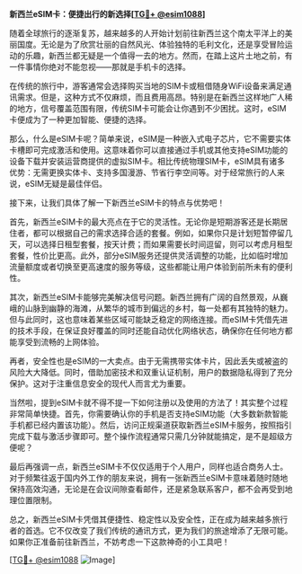 **新西兰eSIM卡：便捷出行的新选择[[TG💪+ @esim1088](https://t.me/s/esim1088)]**

随着全球旅行的逐渐复苏，越来越多的人开始计划前往新西兰这个南太平洋上的美丽国度。无论是为了欣赏壮丽的自然风光、体验独特的毛利文化，还是享受冒险运动的乐趣，新西兰都无疑是一个值得一去的地方。然而，在踏上这片土地之前，有一件事情你绝对不能忽视——那就是手机卡的选择。

在传统的旅行中，游客通常会选择购买当地的SIM卡或租借随身WiFi设备来满足通讯需求。但是，这种方式不仅麻烦，而且费用高昂。特别是在新西兰这样地广人稀的地方，信号覆盖范围有限，传统SIM卡可能会让你遇到不少困扰。这时，eSIM卡便成为了一种更加智能、便捷的选择。

那么，什么是eSIM卡呢？简单来说，eSIM是一种嵌入式电子芯片，它不需要实体卡槽即可完成激活和使用。这意味着你可以直接通过手机或其他支持eSIM功能的设备下载并安装运营商提供的虚拟SIM卡。相比传统物理SIM卡，eSIM具有诸多优势：无需更换实体卡、支持多国漫游、节省行李空间等。对于经常旅行的人来说，eSIM无疑是最佳伴侣。

接下来，让我们具体了解一下新西兰eSIM卡的特点与优势吧！

首先，新西兰eSIM卡的最大亮点在于它的灵活性。无论你是短期游客还是长期居住者，都可以根据自己的需求选择合适的套餐。例如，如果你只是计划短暂停留几天，可以选择日租型套餐，按天计费；而如果需要长时间逗留，则可以考虑月租型套餐，性价比更高。此外，部分eSIM服务还提供灵活调整的功能，比如临时增加流量额度或者切换至更高速度的服务等级，这些都能让用户体验到前所未有的便利性。

其次，新西兰eSIM卡能够完美解决信号问题。新西兰拥有广阔的自然景观，从巍峨的山脉到幽静的海滩，从繁华的城市到偏远的乡村，每一处都有其独特的魅力。但与此同时，这也意味着某些区域可能缺乏稳定的网络连接。而eSIM卡凭借先进的技术手段，在保证良好覆盖的同时还能自动优化网络状态，确保你在任何地方都能享受到流畅的上网体验。

再者，安全性也是eSIM的一大卖点。由于无需携带实体卡片，因此丢失或被盗的风险大大降低。同时，借助加密技术和双重认证机制，用户的数据隐私得到了充分保护。这对于注重信息安全的现代人而言尤为重要。

当然啦，提到eSIM卡就不得不提一下如何注册以及使用的方法了！其实整个过程非常简单快捷。首先，你需要确认你的手机是否支持eSIM功能（大多数新款智能手机都已经内置该功能）。然后，访问正规渠道获取新西兰eSIM卡服务，按照指引完成下载与激活步骤即可。整个操作流程通常只需几分钟就能搞定，是不是超级方便呢？

最后再强调一点，新西兰eSIM卡不仅仅适用于个人用户，同样也适合商务人士。对于频繁往返于国内外工作的朋友来说，拥有一张新西兰eSIM卡意味着随时随地保持高效沟通，无论是在会议间隙查看邮件，还是紧急联系客户，都不会再受到地理位置限制。

总之，新西兰eSIM卡凭借其便捷性、稳定性以及安全性，正在成为越来越多旅行者的首选。它不仅改变了我们传统的通讯方式，更为我们的旅途增添了无限可能。如果你正准备前往新西兰，不妨考虑一下这款神奇的小工具吧！

[[TG💪+ @esim1088](https://t.me/s/esim1088) ![Image](https://i.postimg.cc/4NQfJmqS/Snipaste-2025-05-13-00-14-12.png)]